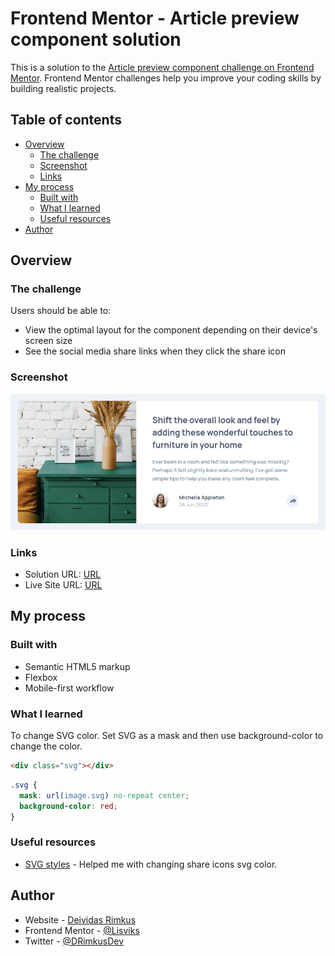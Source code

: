 # Frontend Mentor - Article preview component solution

This is a solution to the [Article preview component challenge on Frontend Mentor](https://www.frontendmentor.io/challenges/article-preview-component-dYBN_pYFT). Frontend Mentor challenges help you improve your coding skills by building realistic projects.

## Table of contents

- [Overview](#overview)
  - [The challenge](#the-challenge)
  - [Screenshot](#screenshot)
  - [Links](#links)
- [My process](#my-process)
  - [Built with](#built-with)
  - [What I learned](#what-i-learned)
  - [Useful resources](#useful-resources)
- [Author](#author)

## Overview

### The challenge

Users should be able to:

- View the optimal layout for the component depending on their device's screen size
- See the social media share links when they click the share icon

### Screenshot

![](./screenshots/screenshot.png)

### Links

- Solution URL: [URL](https://www.frontendmentor.io/solutions/article-preview-component-4eokICoZWj)
- Live Site URL: [URL](https://lisviks.github.io/article-preview-component-frontendmentor/)

## My process

### Built with

- Semantic HTML5 markup
- Flexbox
- Mobile-first workflow

### What I learned

To change SVG color. Set SVG as a mask and then use background-color to change the color.

```html
<div class="svg"></div>
```

```css
.svg {
  mask: url(image.svg) no-repeat center;
  background-color: red;
}
```

### Useful resources

- [SVG styles](https://stackoverflow.com/a/43916743) - Helped me with changing share icons svg color.

## Author

- Website - [Deividas Rimkus](https://github.com/Lisviks)
- Frontend Mentor - [@Lisviks](https://www.frontendmentor.io/profile/Lisviks)
- Twitter - [@DRimkusDev](https://www.twitter.com/DRimkusDev)
